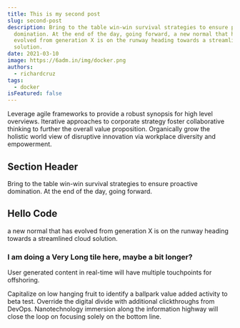 ```yaml
---
title: This is my second post
slug: second-post
description: Bring to the table win-win survival strategies to ensure proactive
  domination. At the end of the day, going forward, a new normal that has
  evolved from generation X is on the runway heading towards a streamlined cloud
  solution.
date: 2021-03-10
image: https://6adm.in/img/docker.png
authors:
  - richardcruz
tags:
  - docker
isFeatured: false
---
```

Leverage agile frameworks to provide a robust synopsis for high level overviews. Iterative approaches to corporate strategy foster collaborative thinking to further the overall value proposition. Organically grow the holistic world view of disruptive innovation via workplace diversity and empowerment.

## Section Header

Bring to the table win-win survival strategies to ensure proactive domination. At the end of the day, going forward.

## Hello Code
a new normal that has evolved from generation X is on the runway heading towards a streamlined cloud solution. 

### I am doing a Very Long tile here, maybe a bit longer?

User generated content in real-time will have multiple touchpoints for offshoring.

Capitalize on low hanging fruit to identify a ballpark value added activity to beta test. Override the digital divide with additional clickthroughs from DevOps. Nanotechnology immersion along the information highway will close the loop on focusing solely on the bottom line.